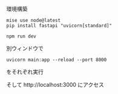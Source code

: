 環境構築

```fish
mise use node@latest
pip install fastapi "uvicorn[standard]"
```


```fish
npm run dev
```
別ウィンドウで
```fish
uvicorn main:app --reload --port 8000
```
をそれぞれ実行

そして
http://localhost:3000
にアクセス
